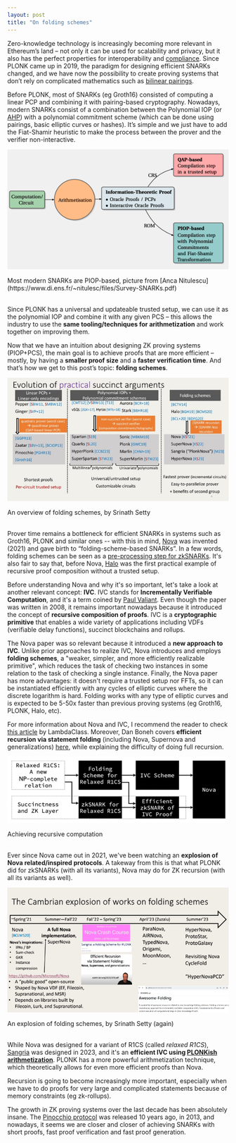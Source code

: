 ```yaml
---
layout: post
title: "On folding schemes"
---
```


[//]: # (Introduction)

Zero-knowledge technology is increasingly becoming more relevant in Ethereum’s land – not only it can be used for scalability 
and privacy, but it also has the perfect properties for interoperability and [compliance](https://twitter.com/ameensol/status/1699424914229321966).
Since PLONK came up in 2019, the paradigm for designing efficient SNARKs changed, and we have now the possibility to 
create proving systems that don’t rely on complicated mathematics such as [bilinear pairings](https://medium.com/@VitalikButerin/exploring-elliptic-curve-pairings-c73c1864e627).

Before PLONK, most of SNARKs (eg Groth16) consisted of computing a linear PCP and combining it with pairing-based cryptography. 
Nowadays, modern SNARKs consist of a combination between the Polynomial IOP (or [AHP](https://nmohnblatt.github.io/zk-jargon-decoder/definitions/algebraic_holographic_proof.html)) 
with a polynomial commitment scheme (which can be done using pairings, basic elliptic curves or hashes). It’s simple 
and we just have to add the Fiat-Shamir heuristic to make the process between the prover and the verifier non-interactive. 

![modern](/images/modern.png)
<figcaption>Most modern SNARKs are PIOP-based, picture from [Anca Nitulescu](https://www.di.ens.fr/~nitulesc/files/Survey-SNARKs.pdf)</figcaption>
<br>

Since PLONK has a universal and updateable trusted setup, we can use it as the polynomial IOP and combine it with any 
given PCS – this allows the industry to use the **same tooling/techniques for arithmetization** and work together on improving them.

Now that we have an intuition about designing ZK proving systems (PIOP+PCS), the main goal is to achieve proofs that 
are more efficient – mostly, by having a **smaller proof size** and a **faster verification time**. 
And that’s how we get to this post’s topic: **folding schemes**. 

![folding](/images/folding.jpg)
<figcaption>An overview of folding schemes, by Srinath Setty</figcaption>
<br>

Prover time remains a bottleneck for efficient SNARKs in systems such as Groth16, PLONK and similar ones -- with this in mind,
[Nova](https://eprint.iacr.org/2021/370.pdf) was invented (2021) and gave birth to “folding-scheme-based SNARKs”.
In a few words, folding schemes can be seen as a [pre-processing step for zkSNARKs](https://youtu.be/SwonTtOQzAk?si=4rcZgjrgPfZk08I8).
It's also fair to say that, before Nova, [Halo](https://eprint.iacr.org/2019/1021.pdf) was the first practical example of 
recursive proof composition without a trusted setup.

Before understanding Nova and why it's so important, let's take a look at another relevant concept: **IVC**. IVC stands for
**Incrementally Verifiable Computation**, and it's a term coined by [Paul Valiant](https://www.cs.purdue.edu/homes/pvaliant/uniqueCS.pdf).
Even though the paper was written in 2008, it remains important nowadays because it introduced the concept of **recursive 
composition of proofs**. IVC is a **cryptographic primitive** that enables a wide variety of applications including VDFs (verifiable delay functions), 
succinct blockchains and rollups.

The Nova paper was so relevant because it introduced a **new approach to IVC**. Unlike prior approaches to realize IVC, Nova introduces
and employs **folding schemes**, a "weaker, simpler, and more efficiently realizable primitive", which reduces the task of 
checking two instances in some relation to the task of checking a single instance. Finally, the Nova paper has more advantages:
it doesn't require a trusted setup nor FFTs, so it can be instantiated efficiently with any cycles of elliptic curves where 
the discrete logarithm is hard. Folding works with any type of elliptic curves and is expected to be 5-50x faster than previous
proving systems (eg Groth16, PLONK, Halo, etc).

For more information about Nova and IVC, I recommend the reader to check 
[this article](https://blog.lambdaclass.com/incrementally-verifiable-computation-nova/) by LambdaClass. Moreover,
Dan Boneh covers **efficient recursion via statement folding** (including Nova, Supernova and generalizations)
[here](https://www.youtube.com/watch?v=1G8QklzVqJ8), while explaining the difficulty of doing full recursion.

![recursive](/images/recursive.png)
<figcaption>Achieving recursive computation</figcaption>
<br>

Ever since Nova came out in 2021, we've been watching an **explosion of Nova related/inspired protocols**. A takeway from this is that
what PLONK did for zkSNARKs (with all its variants), Nova may do for ZK recursion (with all its variants as well).

![explosion](/images/explosion.png)
<figcaption>An explosion of folding schemes, by Srinath Setty (again)</figcaption>
<br>

While Nova was designed for a variant of R1CS (called *relaxed R1CS*), [Sangria](https://geometry.xyz/notebook/sangria-a-folding-scheme-for-plonk)
was designed in 2023, and it's an **efficient IVC using [PLONKish arithmetization](https://nmohnblatt.github.io/zk-jargon-decoder/definitions/plonkish_arithmetization.html)**.
PLONK has a more powerful arithmetization technique, which theoretically allows for even more efficient proofs than Nova.

Recursion is going to become increasingly more important, especially when we have to do proofs for very large and complicated statements 
because of memory constraints (eg zk-rollups).

The growth in ZK proving systems over the last decade has been absolutely insane. The [Pinocchio protocol](https://eprint.iacr.org/2013/279) 
was released 10 years ago, in 2013, and nowadays, it seems we are closer and closer of achieving SNARKs with short proofs, 
fast proof verification and fast proof generation.
